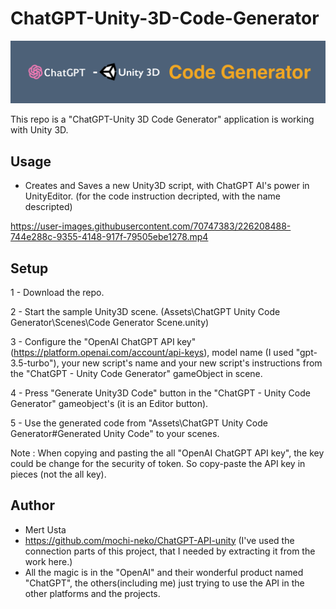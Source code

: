 # ChatGPT-Unity-3D-Code-Generator
[<img src="Assets\ChatGPT Unity Code Generator\header.png" width="600px">](#readme)
 
This repo is a "ChatGPT-Unity 3D Code Generator" application is working with Unity 3D.

## Usage
 
- Creates and Saves a new Unity3D script, with ChatGPT AI's power in UnityEditor. (for the code instruction decripted, with the name descripted)



https://user-images.githubusercontent.com/70747383/226208488-744e288c-9355-4148-917f-79505ebe1278.mp4

## Setup

1 - Download the repo.

2 - Start the sample Unity3D scene. (Assets\ChatGPT Unity Code Generator\Scenes\Code Generator Scene.unity)

3 - Configure the "OpenAI ChatGPT API key" (https://platform.openai.com/account/api-keys), model name (I used "gpt-3.5-turbo"), your new script's name and your new script's instructions from the "ChatGPT - Unity Code Generator" gameObject in scene.

4 - Press "Generate Unity3D Code" button in the "ChatGPT - Unity Code Generator" gameobject's (it is an Editor button).

5 - Use the generated code from "Assets\ChatGPT Unity Code Generator\#Generated Unity Code" to your scenes.

Note : When copying and pasting the all "OpenAI ChatGPT API key", the key could be change for the security of token. So copy-paste the API key in pieces (not the all key).

## Author

- Mert Usta
- https://github.com/mochi-neko/ChatGPT-API-unity (I've used the connection parts of this project, that I needed by extracting it from the work here.)
- All the magic is in the "OpenAI" and their wonderful product named "ChatGPT", the others(including me) just trying to use the API in the other platforms and the projects.
